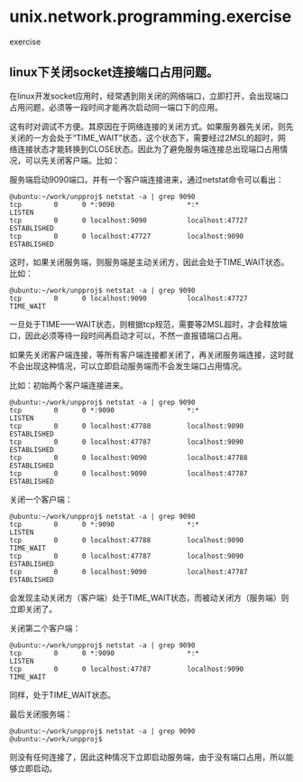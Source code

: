 # unix.network.programming.exercise
exercise
## linux下关闭socket连接端口占用问题。

在linux开发socket应用时，经常遇到刚关闭的网络端口，立即打开，会出现端口占用问题，必须等一段时间才能再次启动同一端口下的应用。

这有时对调试不方便。其原因在于网络连接的关闭方式。如果服务器先关闭，则先关闭的一方会处于“TIME_WAIT”状态，这个状态下，需要经过2MSL的超时，网络连接状态才能转换到CLOSE状态。因此为了避免服务端连接总出现端口占用情况，可以先关闭客户端。比如：

服务端启动9090端口。并有一个客户端连接进来，通过netstat命令可以看出：

```shell
@ubuntu:~/work/unpproj$ netstat -a | grep 9090
tcp        0      0 *:9090                  *:*                     LISTEN     
tcp        0      0 localhost:9090          localhost:47727         ESTABLISHED
tcp        0      0 localhost:47727         localhost:9090          ESTABLISHED
```

这时，如果关闭服务端，则服务端是主动关闭方，因此会处于TIME_WAIT状态。比如：

```shell
@ubuntu:~/work/unpproj$ netstat -a | grep 9090
tcp        0      0 localhost:9090          localhost:47727         TIME_WAIT
```

一旦处于TIME——WAIT状态，则根据tcp规范，需要等2MSL超时，才会释放端口，因此必须等待一段时间再启动才可以，不然一直报错端口占用。

如果先关闭客户端连接，等所有客户端连接都关闭了，再关闭服务端连接，这时就不会出现这种情况，可以立即启动服务端而不会发生端口占用情况。

比如：初始两个客户端连接进来。

```shell
@ubuntu:~/work/unpproj$ netstat -a | grep 9090
tcp        0      0 *:9090                  *:*                     LISTEN     
tcp        0      0 localhost:47788         localhost:9090          ESTABLISHED
tcp        0      0 localhost:47787         localhost:9090          ESTABLISHED
tcp        0      0 localhost:9090          localhost:47788         ESTABLISHED
tcp        0      0 localhost:9090          localhost:47787         ESTABLISHED
```

关闭一个客户端：

```shell
@ubuntu:~/work/unpproj$ netstat -a | grep 9090
tcp        0      0 *:9090                  *:*                     LISTEN     
tcp        0      0 localhost:47788         localhost:9090          TIME_WAIT  
tcp        0      0 localhost:47787         localhost:9090          ESTABLISHED
tcp        0      0 localhost:9090          localhost:47787         ESTABLISHED
```

会发现主动关闭方（客户端）处于TIME_WAIT状态，而被动关闭方（服务端）则立即关闭了。

关闭第二个客户端：

```shell
@ubuntu:~/work/unpproj$ netstat -a | grep 9090
tcp        0      0 *:9090                  *:*                     LISTEN     
tcp        0      0 localhost:47787         localhost:9090          TIME_WAIT
```

同样，处于TIME_WAIT状态。

最后关闭服务端：

```shell
@ubuntu:~/work/unpproj$ netstat -a | grep 9090
@ubuntu:~/work/unpproj$
```
则没有任何连接了，因此这种情况下立即启动服务端，由于没有端口占用，所以能够立即启动。

